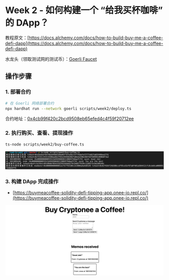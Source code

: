 # Week 2 - 如何构建一个 “给我买杯咖啡” 的 DApp？

教程原文：[https://docs.alchemy.com/docs/how-to-build-buy-me-a-coffee-defi-dapp](https://docs.alchemy.com/docs/how-to-build-buy-me-a-coffee-defi-dapp)

水龙头（领取测试网的测试币）：[Goerli Faucet](https://goerlifaucet.com)

## 操作步骤

### 1. 部署合约

```sh
# 在 Goerli 网络部署合约
npx hardhat run --network goerli scripts/week2/deploy.ts
```

合约地址：[0x4cb99f420c2bcd9508eb65efed4c4f59f20712ee](https://goerli.etherscan.io/address/0x4cb99f420c2bcd9508eb65efed4c4f59f20712ee)

### 2. 执行购买、查看、提现操作

```sh
ts-node scripts/week2/buy-coffee.ts
```

![](./image/week2-20220821-234012.png)

### 3. 构建 DApp 完成操作

- [https://buymeacoffee-solidity-defi-tipping-app.onee-io.repl.co/](https://buymeacoffee-solidity-defi-tipping-app.onee-io.repl.co/)

![](./image/week2-20220821-234220.png)